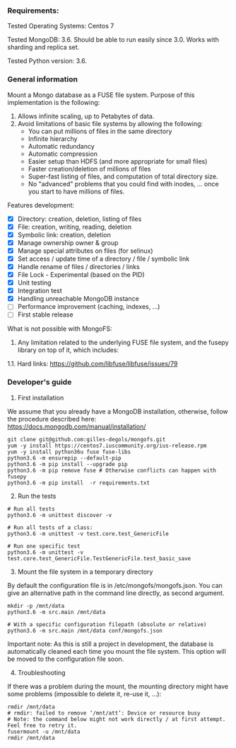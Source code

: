 ### Requirements:
Tested Operating Systems: Centos 7 

Tested MongoDB: 3.6. Should be able to run easily since 3.0. Works with sharding and replica set.

Tested Python version: 3.6.

### General information
Mount a Mongo database as a FUSE file system. Purpose of this implementation is the following:
1. Allows infinite scaling, up to Petabytes of data.
2. Avoid limitations of basic file systems by allowing the following: 
   - You can put millions of files in the same directory
   - Infinite hierarchy
   - Automatic redundancy 
   - Automatic compression
   - Easier setup than HDFS (and more appropriate for small files)
   - Faster creation/deletion of millions of files 
   - Super-fast listing of files, and computation of total directory size.
   - No "advanced" problems that you could find with inodes, ... once you start to have millions of files.

Features development:
- [x] Directory: creation, deletion, listing of files
- [x] File: creation, writing, reading, deletion
- [x] Symbolic link: creation, deletion
- [x] Manage ownership owner & group
- [x] Manage special attributes on files (for selinux)
- [x] Set access / update time of a directory / file / symbolic link
- [x] Handle rename of files / directories / links
- [x] File Lock - Experimental (based on the PID)
- [x] Unit testing
- [x] Integration test
- [x] Handling unreachable MongoDB instance
- [ ] Performance improvement (caching, indexes, ...)
- [ ] First stable release

What is not possible with MongoFS:

1. Any limitation related to the underlying FUSE file system, and the fusepy library on top of it, which includes:

  1.1. Hard links: https://github.com/libfuse/libfuse/issues/79

### Developer's guide

1. First installation

We assume that you already have a MongoDB installation, otherwise, follow the procedure described here: https://docs.mongodb.com/manual/installation/
```
git clone git@github.com:gilles-degols/mongofs.git
yum -y install https://centos7.iuscommunity.org/ius-release.rpm
yum -y install python36u fuse fuse-libs
python3.6 -m ensurepip --default-pip
python3.6 -m pip install --upgrade pip
python3.6 -m pip remove fuse # Otherwise conflicts can happen with fusepy
python3.6 -m pip install  -r requirements.txt
```

2. Run the tests

```
# Run all tests
python3.6 -m unittest discover -v

# Run all tests of a class:
python3.6 -m unittest -v test.core.test_GenericFile

# Run one specific test
python3.6 -m unittest -v test.core.test_GenericFile.TestGenericFile.test_basic_save
```

3. Mount the file system in a temporary directory

By default the configuration file is in /etc/mongofs/mongofs.json. You can give an alternative path in the command line
directly, as second argument.
```
mkdir -p /mnt/data
python3.6 -m src.main /mnt/data

# With a specific configuration filepath (absolute or relative)
python3.6 -m src.main /mnt/data conf/mongofs.json
```
Important note: As this is still a project in development, the database is automatically cleaned each time you mount the file system. This option will be moved to the configuration file soon.

4. Troubleshooting

If there was a problem during the mount, the mounting directory might have some problems (impossible to delete it, re-use it, ...):
```
rmdir /mnt/data
# rmdir: failed to remove ‘/mnt/att’: Device or resource busy
# Note: the command below might not work directly / at first attempt. Feel free to retry it.
fusermount -u /mnt/data
rmdir /mnt/data
```